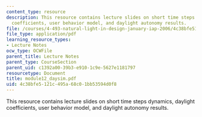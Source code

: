 ```yaml
---
content_type: resource
description: This resource contains lecture slides on short time steps dynamics, daylight
  coefficients, user behavior model, and daylight autonomy results.
file: /courses/4-493-natural-light-in-design-january-iap-2006/4c38bfe5121c495a68c01bb53594d0f8_module12_daysim.pdf
file_type: application/pdf
learning_resource_types:
- Lecture Notes
ocw_type: OCWFile
parent_title: Lecture Notes
parent_type: CourseSection
parent_uid: c1392a00-39b3-e910-1c9e-5627e1181797
resourcetype: Document
title: module12_daysim.pdf
uid: 4c38bfe5-121c-495a-68c0-1bb53594d0f8
---
```

This resource contains lecture slides on short time steps dynamics, daylight coefficients, user behavior model, and daylight autonomy results.

